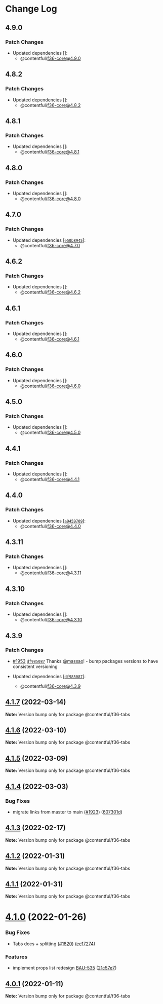 # Change Log

## 4.9.0

### Patch Changes

- Updated dependencies []:
  - @contentful/f36-core@4.9.0

## 4.8.2

### Patch Changes

- Updated dependencies []:
  - @contentful/f36-core@4.8.2

## 4.8.1

### Patch Changes

- Updated dependencies []:
  - @contentful/f36-core@4.8.1

## 4.8.0

### Patch Changes

- Updated dependencies []:
  - @contentful/f36-core@4.8.0

## 4.7.0

### Patch Changes

- Updated dependencies [[`e50b8945`](https://github.com/contentful/forma-36/commit/e50b8945faef7323187e1bd9a2a9cbfcbae2e405)]:
  - @contentful/f36-core@4.7.0

## 4.6.2

### Patch Changes

- Updated dependencies []:
  - @contentful/f36-core@4.6.2

## 4.6.1

### Patch Changes

- Updated dependencies []:
  - @contentful/f36-core@4.6.1

## 4.6.0

### Patch Changes

- Updated dependencies []:
  - @contentful/f36-core@4.6.0

## 4.5.0

### Patch Changes

- Updated dependencies []:
  - @contentful/f36-core@4.5.0

## 4.4.1

### Patch Changes

- Updated dependencies []:
  - @contentful/f36-core@4.4.1

## 4.4.0

### Patch Changes

- Updated dependencies [[`a9459709`](https://github.com/contentful/forma-36/commit/a945970959bc7e9478bec822bb775a513c6aa0fe)]:
  - @contentful/f36-core@4.4.0

## 4.3.11

### Patch Changes

- Updated dependencies []:
  - @contentful/f36-core@4.3.11

## 4.3.10

### Patch Changes

- Updated dependencies []:
  - @contentful/f36-core@4.3.10

## 4.3.9

### Patch Changes

- [#1953](https://github.com/contentful/forma-36/pull/1953) [`df985087`](https://github.com/contentful/forma-36/commit/df98508780f63754e29df09d4f6239bdc84982a8) Thanks [@massao](https://github.com/massao)! - bump packages versions to have consistent versioning

- Updated dependencies [[`df985087`](https://github.com/contentful/forma-36/commit/df98508780f63754e29df09d4f6239bdc84982a8)]:
  - @contentful/f36-core@4.3.9

## [4.1.7](https://github.com/contentful/forma-36/compare/@contentful/f36-tabs@4.1.6...@contentful/f36-tabs@4.1.7) (2022-03-14)

**Note:** Version bump only for package @contentful/f36-tabs

## [4.1.6](https://github.com/contentful/forma-36/compare/@contentful/f36-tabs@4.1.5...@contentful/f36-tabs@4.1.6) (2022-03-10)

**Note:** Version bump only for package @contentful/f36-tabs

## [4.1.5](https://github.com/contentful/forma-36/compare/@contentful/f36-tabs@4.1.4...@contentful/f36-tabs@4.1.5) (2022-03-09)

**Note:** Version bump only for package @contentful/f36-tabs

## [4.1.4](https://github.com/contentful/forma-36/compare/@contentful/f36-tabs@4.1.3...@contentful/f36-tabs@4.1.4) (2022-03-03)

### Bug Fixes

- migrate links from master to main ([#1923](https://github.com/contentful/forma-36/issues/1923)) ([607301d](https://github.com/contentful/forma-36/commit/607301d57a2e83190d2aa298120ddb8493e8c429))

## [4.1.3](https://github.com/contentful/forma-36/compare/@contentful/f36-tabs@4.1.2...@contentful/f36-tabs@4.1.3) (2022-02-17)

**Note:** Version bump only for package @contentful/f36-tabs

## [4.1.2](https://github.com/contentful/forma-36/compare/@contentful/f36-tabs@4.1.1...@contentful/f36-tabs@4.1.2) (2022-01-31)

**Note:** Version bump only for package @contentful/f36-tabs

## [4.1.1](https://github.com/contentful/forma-36/compare/@contentful/f36-tabs@4.1.0...@contentful/f36-tabs@4.1.1) (2022-01-31)

**Note:** Version bump only for package @contentful/f36-tabs

# [4.1.0](https://github.com/contentful/forma-36/compare/@contentful/f36-tabs@4.0.1...@contentful/f36-tabs@4.1.0) (2022-01-26)

### Bug Fixes

- Tabs docs + splitting ([#1820](https://github.com/contentful/forma-36/issues/1820)) ([ee17274](https://github.com/contentful/forma-36/commit/ee17274cd818498252767ce0a634c6d4556af78f))

### Features

- implement props list redesign [BAU-535](<[#1756](https://github.com/contentful/forma-36/issues/1756)>) ([21c57e7](https://github.com/contentful/forma-36/commit/21c57e72008b75990d03af4e7500edc1c7f3d26d))

## [4.0.1](https://github.com/contentful/forma-36/compare/@contentful/f36-tabs@4.0.0...@contentful/f36-tabs@4.0.1) (2022-01-11)

**Note:** Version bump only for package @contentful/f36-tabs
